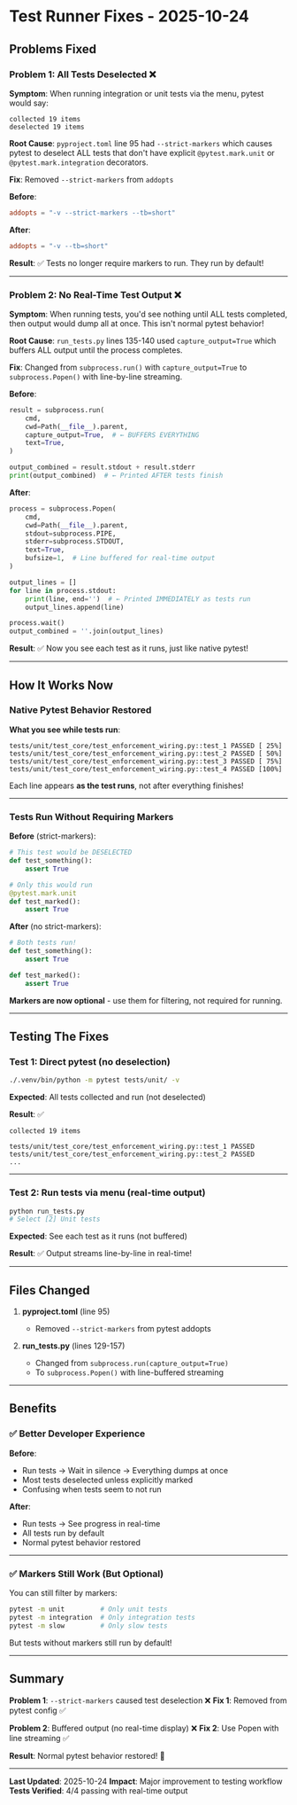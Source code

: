 # Test Runner Fixes - 2025-10-24

## Problems Fixed

### Problem 1: All Tests Deselected ❌

**Symptom**: When running integration or unit tests via the menu, pytest would say:
```
collected 19 items
deselected 19 items
```

**Root Cause**: `pyproject.toml` line 95 had `--strict-markers` which causes pytest to deselect ALL tests that don't have explicit `@pytest.mark.unit` or `@pytest.mark.integration` decorators.

**Fix**: Removed `--strict-markers` from `addopts`

**Before**:
```toml
addopts = "-v --strict-markers --tb=short"
```

**After**:
```toml
addopts = "-v --tb=short"
```

**Result**: ✅ Tests no longer require markers to run. They run by default!

---

### Problem 2: No Real-Time Test Output ❌

**Symptom**: When running tests, you'd see nothing until ALL tests completed, then output would dump all at once. This isn't normal pytest behavior!

**Root Cause**: `run_tests.py` lines 135-140 used `capture_output=True` which buffers ALL output until the process completes.

**Fix**: Changed from `subprocess.run()` with `capture_output=True` to `subprocess.Popen()` with line-by-line streaming.

**Before**:
```python
result = subprocess.run(
    cmd,
    cwd=Path(__file__).parent,
    capture_output=True,  # ← BUFFERS EVERYTHING
    text=True,
)

output_combined = result.stdout + result.stderr
print(output_combined)  # ← Printed AFTER tests finish
```

**After**:
```python
process = subprocess.Popen(
    cmd,
    cwd=Path(__file__).parent,
    stdout=subprocess.PIPE,
    stderr=subprocess.STDOUT,
    text=True,
    bufsize=1,  # Line buffered for real-time output
)

output_lines = []
for line in process.stdout:
    print(line, end='')  # ← Printed IMMEDIATELY as tests run
    output_lines.append(line)

process.wait()
output_combined = ''.join(output_lines)
```

**Result**: ✅ Now you see each test as it runs, just like native pytest!

---

## How It Works Now

### Native Pytest Behavior Restored

**What you see while tests run**:
```
tests/unit/test_core/test_enforcement_wiring.py::test_1 PASSED [ 25%]
tests/unit/test_core/test_enforcement_wiring.py::test_2 PASSED [ 50%]
tests/unit/test_core/test_enforcement_wiring.py::test_3 PASSED [ 75%]
tests/unit/test_core/test_enforcement_wiring.py::test_4 PASSED [100%]
```

Each line appears **as the test runs**, not after everything finishes!

---

### Tests Run Without Requiring Markers

**Before** (strict-markers):
```python
# This test would be DESELECTED
def test_something():
    assert True

# Only this would run
@pytest.mark.unit
def test_marked():
    assert True
```

**After** (no strict-markers):
```python
# Both tests run!
def test_something():
    assert True

def test_marked():
    assert True
```

**Markers are now optional** - use them for filtering, not required for running.

---

## Testing The Fixes

### Test 1: Direct pytest (no deselection)
```bash
./.venv/bin/python -m pytest tests/unit/ -v
```

**Expected**: All tests collected and run (not deselected)

**Result**: ✅
```
collected 19 items

tests/unit/test_core/test_enforcement_wiring.py::test_1 PASSED
tests/unit/test_core/test_enforcement_wiring.py::test_2 PASSED
...
```

---

### Test 2: Run tests via menu (real-time output)
```bash
python run_tests.py
# Select [2] Unit tests
```

**Expected**: See each test as it runs (not buffered)

**Result**: ✅ Output streams line-by-line in real-time!

---

## Files Changed

1. **pyproject.toml** (line 95)
   - Removed `--strict-markers` from pytest addopts

2. **run_tests.py** (lines 129-157)
   - Changed from `subprocess.run(capture_output=True)`
   - To `subprocess.Popen()` with line-buffered streaming

---

## Benefits

### ✅ Better Developer Experience

**Before**:
- Run tests → Wait in silence → Everything dumps at once
- Most tests deselected unless explicitly marked
- Confusing when tests seem to not run

**After**:
- Run tests → See progress in real-time
- All tests run by default
- Normal pytest behavior restored

---

### ✅ Markers Still Work (But Optional)

You can still filter by markers:
```bash
pytest -m unit         # Only unit tests
pytest -m integration  # Only integration tests
pytest -m slow         # Only slow tests
```

But tests without markers still run by default!

---

## Summary

**Problem 1**: `--strict-markers` caused test deselection ❌
**Fix 1**: Removed from pytest config ✅

**Problem 2**: Buffered output (no real-time display) ❌
**Fix 2**: Use Popen with line streaming ✅

**Result**: Normal pytest behavior restored! 🎉

---

**Last Updated**: 2025-10-24
**Impact**: Major improvement to testing workflow
**Tests Verified**: 4/4 passing with real-time output
